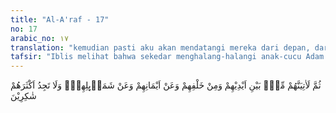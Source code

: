 ```yaml
---
title: "Al-A'raf - 17"
no: 17
arabic_no: ١٧
translation: "kemudian pasti aku akan mendatangi mereka dari depan, dari belakang, dari kanan dan dari kiri mereka. Dan Engkau tidak akan mendapati kebanyakan mereka bersyukur.”"
tafsir: "Iblis melihat bahwa sekedar menghalang-halangi anak-cucu Adam a.s. menempuh jalan yang lurus tidaklah cukup, karena itu dia akan mendatangi dan menyerbunya dari segala penjuru; dari depan dan dari belakang; dari arah kanan dan kiri, yang menurutnya ada kelemahan anak cucu Adam. Iblis yakin dengan strategi seperti itu banyak dari mereka yang akan tergoda, terpengaruh dan teperdaya sehingga iman yang ada di dada mereka menjadi lemah dan luntur, ajaran agama berangsur-angsur diragukan dan didustakan, hari Kiamat dan segala peristiwanya diingkari, amal-amal kebaikan ditinggalkan. Mereka tidak sanggup menguasai hawa nafsu, sebaliknya merekalah yang dikuasai oleh hawa nafsu, Allah memperingatkan dengan firman-Nya: \n\n\"Sungguh, Aku akan memenuhi neraka Jahanam dengan kamu dan dengan orang-orang yang mengikutimu di antara mereka semuanya.\" (shad/38: 85)\n\nRencana dan target Iblis seperti tersebut di atas, benar-benar berhasil: \n\nDan sungguh, Iblis telah dapat meyakinkan terhadap mereka kebenaran sangkaannya mereka, lalu mereka mengikutinya, kecuali sebagian dari orang-orang mukmin. (Saba'/34: 20)"
---
```


ثُمَّ لَاٰتِيَنَّهُمْ مِّنْۢ بَيْنِ اَيْدِيْهِمْ وَمِنْ خَلْفِهِمْ وَعَنْ اَيْمَانِهِمْ وَعَنْ شَمَاۤىِٕلِهِمْۗ وَلَا تَجِدُ اَكْثَرَهُمْ شٰكِرِيْنَ
